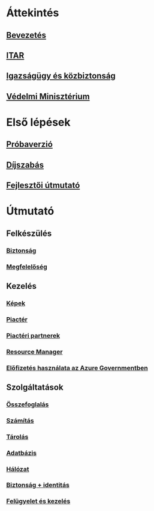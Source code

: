 # Áttekintés
## [Bevezetés](../azure-government-overview.md?toc=%2fazure%2fazure-government%2ftoc.json)
## [ITAR](documentation-government-overview-itar.md)
## [Igazságügy és közbiztonság](documentation-government-overview-jps.md)
## [Védelmi Minisztérium](documentation-government-overview-dod.md)

# Első lépések
## [Próbaverzió](https://azuregov.microsoft.com/trial/azuregovtrial)
## [Díjszabás](https://azure.microsoft.com/pricing/)
## [Fejlesztői útmutató](../azure-government-developer-guide.md?toc=%2fazure%2fazure-government%2ftoc.json)

# Útmutató
## Felkészülés
### [Biztonság](documentation-government-plan-security.md)
### [Megfelelőség](documentation-government-plan-compliance.md)
## Kezelés
### [Képek](../azure-government-image-gallery.md?toc=%2fazure%2fazure-government%2ftoc.json)
### [Piactér](documentation-government-manage-marketplace.md)
### [Piactéri partnerek](documentation-government-manage-marketplace-partners.md)
### [Resource Manager](documentation-government-manage-azure-resource-manager.md)
### [Előfizetés használata az Azure Governmentben](documentation-government-manage-subscriptions.md)
## Szolgáltatások
### [Összefoglalás](documentation-government-services.md)
### [Számítás](documentation-government-compute.md)
### [Tárolás](documentation-government-services-storage.md)
### [Adatbázis](documentation-government-services-database.md)
### [Hálózat](documentation-government-networking.md)
### [Biztonság + identitás](documentation-government-services-securityandidentity.md)
### [Felügyelet és kezelés](documentation-government-services-monitoringandmanagement.md)





<!--HONumber=Nov16_HO2-->


